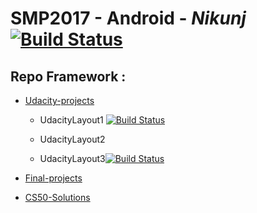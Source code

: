 # SMP2017 - Android - *Nikunj* [![Build Status](https://travis-ci.org/nik1010/Android_App-Samples.svg?branch=master)](https://travis-ci.org/nik1010/Android_App-Samples)

## Repo Framework :


* [Udacity-projects](https://github.com/gdgsurat/SMP-2017-Android/tree/master/smp2017-android-nikunj/udacity-projects)

  * UdacityLayout1 [![Build Status](https://travis-ci.org/nik1010/Android_App-Samples.svg?branch=master)](https://travis-ci.org/nik1010/Android_App-Samples/builds/233223477)
  
  * UdacityLayout2

  
  * UdacityLayout3[![Build Status](https://travis-ci.org/nik1010/Android_App-Samples.svg?branch=master)](https://travis-ci.org/nik1010/Android_App-Samples/builds/233556864)

* [Final-projects](https://github.com/gdgsurat/SMP-2017-Android/tree/master/smp2017-android-nikunj/final-projects)
* [CS50-Solutions](https://github.com/gdgsurat/SMP-2017-Android/tree/master/smp2017-android-nikunj/CS50-solutions)


    


